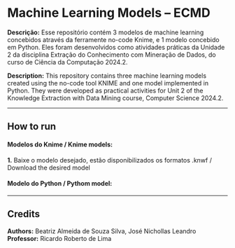 # Machine Learning Models – ECMD

**Descrição:** Esse repositório contém 3 modelos de machine learning concebidos através da ferramente no-code Knime, e 1 modelo concebido em Python. Eles foram desenvolvidos como atividades práticas da Unidade 2 da disciplina Extração do Conhecimento com Mineração de Dados, do curso de Ciência da Computação 2024.2.

**Description:** This repository contains three machine learning models created using the no-code tool KNIME and one model implemented in Python. They were developed as practical activities for Unit 2 of the Knowledge Extraction with Data Mining course, Computer Science 2024.2.

---

## How to run

#### Modelos do Knime / Knime models:
**1.** Baixe o modelo desejado, estão disponibilizados os formatos .knwf 
/ Download the desired model
<br>

#### Modelo do Python / Pythom model:

---

## Credits

**Authors:** Beatriz Almeida de Souza Silva, José Nichollas Leandro
**Professor:** Ricardo Roberto de Lima